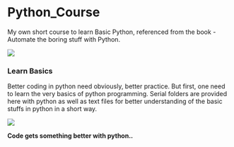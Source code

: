 # Python_Course

My own short course to learn Basic Python, referenced from the book - Automate the boring stuff with Python.

![](http://www.slajobs.com/blog/wp-content/uploads/2018/05/Python-slajobs.jpg)

### Learn Basics

Better coding in python need obviously, better practice. But first, one need to learn the very basics of python programming.
Serial folders are provided here with python as well as text files for better understanding of the basic stuffs in python in a short way.

![](https://codescracker.com/python/images/python-basic-syntax.jpg)

**Code gets something better with python..**
